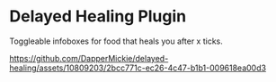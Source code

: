 # Delayed Healing Plugin
Toggleable infoboxes for food that heals you after x ticks.



https://github.com/DapperMickie/delayed-healing/assets/10809203/2bcc771c-ec26-4c47-b1b1-009618ea00d3

